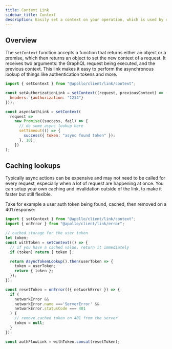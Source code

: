 ```yaml
---
title: Context Link
sidebar_title: Context
description: Easily set a context on your operation, which is used by other links further down the chain.
---
```


## Overview

The `setContext` function accepts a function that returns either an object or a promise, which then returns an object to set the new context of a request. It receives two arguments: the GraphQL request being executed, and the previous context. This link makes it easy to perform the asynchronous lookup of things like authentication tokens and more.

```js
import { setContext } from "@apollo/client/link/context";

const setAuthorizationLink = setContext((request, previousContext) => ({
  headers: {authorization: "1234"}
}));

const asyncAuthLink = setContext(
  request =>
    new Promise((success, fail) => {
      // do some async lookup here
      setTimeout(() => {
        success({ token: "async found token" });
      }, 10);
    })
);
```

## Caching lookups

Typically async actions can be expensive and may not need to be called for every request, especially when a lot of request are happening at once. You can setup your own caching and invalidation outside of the link, to make it faster but still flexible.

Take for example a user auth token being found, cached, then removed on a 401 response:

```js
import { setContext } from "@apollo/client/link/context";
import { onError } from "@apollo/client/link/error";

// cached storage for the user token
let token;
const withToken = setContext(() => {
  // if you have a cached value, return it immediately
  if (token) return { token };

  return AsyncTokenLookup().then(userToken => {
    token = userToken;
    return { token };
  });
});

const resetToken = onError(({ networkError }) => {
  if (
    networkError &&
    networkError.name ==='ServerError' &&
    networkError.statusCode === 401
  ) {
    // remove cached token on 401 from the server
    token = null;
  }
});

const authFlowLink = withToken.concat(resetToken);
```

